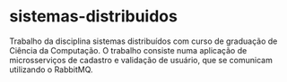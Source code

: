 # sistemas-distribuidos

Trabalho da disciplina sistemas distribuídos com curso de graduação de Ciência da Computação. O trabalho consiste numa aplicação de microsserviços de cadastro e validação de usuário, que se comunicam utilizando o RabbitMQ.
